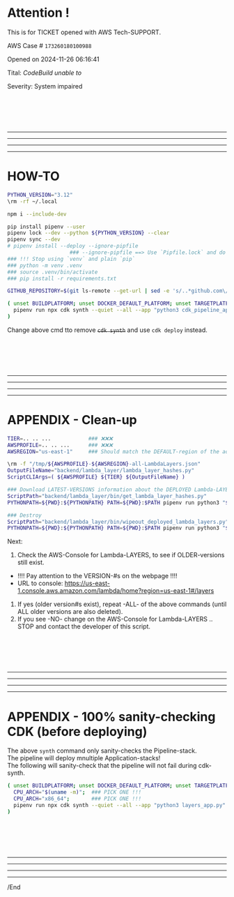 # Attention !

This is for TICKET opened with AWS Tech-SUPPORT.

AWS Case # `173260180100988`

Opened on 2024-11-26 06:16:41

Tital: _CodeBuild unable to_

Severity: System impaired

<BR/><BR/><BR/><BR/>
<HR/><HR/><HR/><HR/>

# HOW-TO

```bash
PYTHON_VERSION="3.12"
\rm -rf ~/.local

npm i --include-dev

pip install pipenv --user
pipenv lock --dev --python ${PYTHON_VERSION} --clear
pipenv sync --dev
# pipenv install --deploy --ignore-pipfile
                    ### --ignore-pipfile ==> Use `Pipfile.lock` and do -NOT- use `Pipfile`.
### !!! Stop using `venv` and plain `pip`
### python -m venv .venv
### source .venv/bin/activate
### pip install -r requirements.txt

GITHUB_REPOSITORY=$(git ls-remote --get-url | sed -e 's/..*github.com\/\(.*\)/\1/');

( unset BUILDPLATFORM; unset DOCKER_DEFAULT_PLATFORM; unset TARGETPLATFORM;
  pipenv run npx cdk synth --quiet --all --app "python3 cdk_pipeline_app.py"  -c tier=${TIER} -c git_repo=${GITHUB_REPOSITORY} --profile ${AWSPROFILE} --region ${AWSREGION}
)
```

Change above cmd tto remove ~~`cdk synth`~~ and use `cdk deploy` instead.


<BR/><BR/><BR/><BR/>
<HR/><HR/><HR/><HR/>

# APPENDIX - Clean-up

```bash
TIER=.. .. ...            ### ❌❌❌
AWSPROFILE=.. .. ...      ### ❌❌❌
AWSREGION="us-east-1"     ### Should match the DEFAULT-region of the aove AWSPROFILE !!!

\rm -f "/tmp/${AWSPROFILE}-${AWSREGION}-all-LambdaLayers.json"
OutputFileName="backend/lambda_layer/lambda_layer_hashes.py"
ScriptCLIArgs=( ${AWSPROFILE} ${TIER} ${OutputFileName} )

### Download LATEST-VERSIONS information about the DEPLOYED Lambda-LAYERS
ScriptPath="backend/lambda_layer/bin/get_lambda_layer_hashes.py"
PYTHONPATH=${PWD}:${PYTHONPATH} PATH=${PWD}:$PATH pipenv run python3 "${ScriptPath}" ${ScriptCLIArgs[@]}

### Destroy
ScriptPath="backend/lambda_layer/bin/wipeout_deployed_lambda_layers.py"
PYTHONPATH=${PWD}:${PYTHONPATH} PATH=${PWD}:$PATH pipenv run python3 "${ScriptPath}" ${ScriptCLIArgs[@]}
```

Next:<BR/>
1. Check the AWS-Console for Lambda-LAYERS, to see if OLDER-versions still exist.
  * !!!! Pay attention to the VERSION-#s on the webpage !!!!
  * URL to console: https://us-east-1.console.aws.amazon.com/lambda/home?region=us-east-1#/layers
1. If yes (older version#s exist), repeat -ALL- of the above commands (until ALL older versions are also deleted).
1. If you see -NO- change on the AWS-Console for Lambda-LAYERS .. STOP and contact the developer of this script.


<BR/><BR/><BR/><BR/>
<HR/><HR/><HR/><HR/>

# APPENDIX - 100% sanity-checking CDK (before deploying)

The above `synth` command only sanity-checks the Pipeline-stack.<BR/>
The pipeline will deploy mnultiple Application-stacks!<BR/>
The following will sanity-check that the pipeline will not fail during cdk-synth.

```bash
( unset BUILDPLATFORM; unset DOCKER_DEFAULT_PLATFORM; unset TARGETPLATFORM;
  CPU_ARCH="$(uname -m)";  ### PICK ONE !!!
  CPU_ARCH="x86_64";       ### PICK ONE !!!
  pipenv run npx cdk synth --quiet --all --app "python3 layers_app.py"  -c tier=${TIER} -c CPU_ARCH=${CPU_ARCH} -c git_repo=${GITHUB_REPOSITORY} -c  AWSPROFILE=${AWSPROFILE} --profile ${AWSPROFILE} --region ${AWSREGION}
)
```

<BR/><BR/><BR/><BR/>
<HR/><HR/><HR/><HR/>

/End